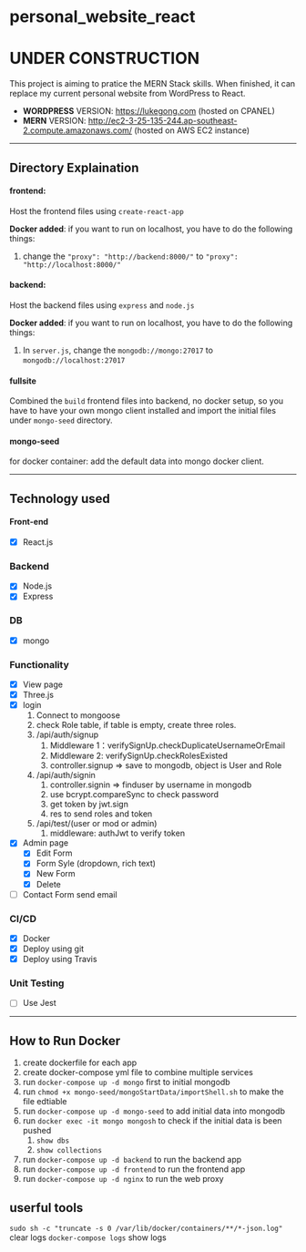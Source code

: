 # personal_website_react

# UNDER CONSTRUCTION
This project is aiming to pratice the MERN Stack skills.
When finished, it can replace my current personal website from WordPress to React.

* **WORDPRESS** VERSION: https://lukegong.com (hosted on CPANEL)
* **MERN** VERSION: http://ec2-3-25-135-244.ap-southeast-2.compute.amazonaws.com/  (hosted on AWS EC2 instance)

---
## Directory Explaination 

#### frontend: 
Host the frontend files using `create-react-app`

**Docker added**: if you want to run on localhost, you have to do the following things:
1. change the `"proxy": "http://backend:8000/"` to `"proxy": "http://localhost:8000/"`

#### backend:
Host the backend files using `express` and `node.js`

**Docker added**: if you want to run on localhost, you have to do the following things:
1. In `server.js`, change the `mongodb://mongo:27017` to `mongodb://localhost:27017`

#### fullsite

Combined the `build` frontend files into backend, no docker setup, so you have to have your own mongo client installed and import the initial files under `mongo-seed` directory. 


#### mongo-seed
for docker container: add the default data into mongo docker client.

---
## Technology used

#### Front-end
- [x] React.js

### Backend
- [x] Node.js
- [x] Express

### DB
- [x] mongo

### Functionality 
- [x] View page
- [x] Three.js
- [x] login
  1. Connect to mongoose
  2. check Role table, if table is empty, create three roles.
  3. /api/auth/signup
     1. Middleware 1：verifySignUp.checkDuplicateUsernameOrEmail
     2. Middleware 2: verifySignUp.checkRolesExisted
     3. controller.signup => save to mongodb, object is User and Role
  4. /api/auth/signin
     1. controller.signin => finduser by username in mongodb
     2. use bcrypt.compareSync to check password
     3. get token by jwt.sign 
     4. res to send roles and token
  5. /api/test/(user or mod or admin)
     1. middleware: authJwt to verify token
- [x] Admin page
  - [x] Edit Form
  - [x] Form Syle (dropdown, rich text)
  - [x] New Form
  - [x] Delete  
- [ ] Contact Form send email

### CI/CD
- [x] Docker
- [x] Deploy using git
- [x] Deploy using Travis

### Unit Testing
- [ ] Use Jest

---

## How to Run Docker
1. create dockerfile for each app
2. create docker-compose yml file to combine multiple services
3. run `docker-compose up -d mongo` first to initial mongodb
4. run `chmod +x mongo-seed/mongoStartData/importShell.sh` to make the file edtiable
5. run `docker-compose up -d mongo-seed` to add initial data into mongodb
6. run `docker exec -it mongo mongosh` to check if the initial data is been pushed
   1. `show dbs`
   2. `show collections`
7. run `docker-compose up -d backend` to run the backend app
8. run `docker-compose up -d frontend` to run the frontend app
9. run `docker-compose up -d nginx` to run the web proxy


## userful tools
`sudo sh -c "truncate -s 0 /var/lib/docker/containers/**/*-json.log"` clear logs
`docker-compose logs` show logs
